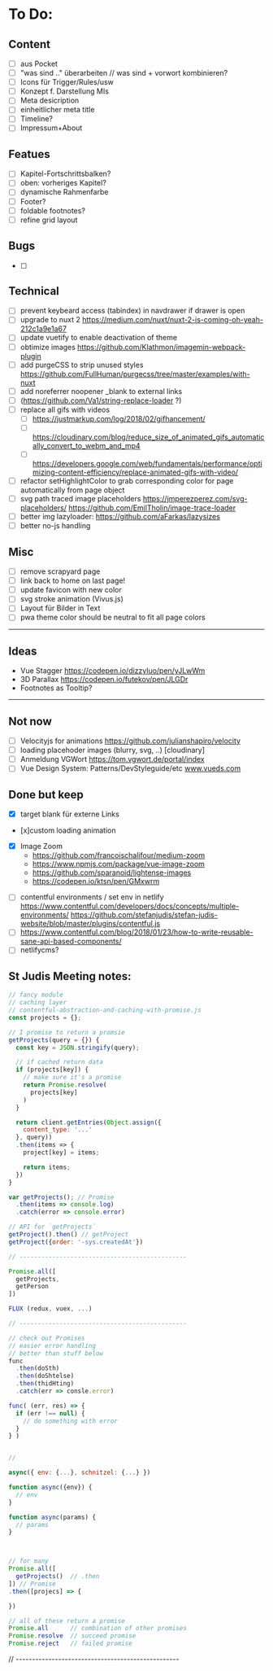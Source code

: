 # To Do:

## Content

* [ ] aus Pocket
* [ ] "was sind .." überarbeiten // was sind + vorwort kombinieren?
* [ ] Icons für Trigger/Rules/usw
* [ ] Konzept f. Darstellung MIs
* [ ] Meta desicription
* [ ] einheitlicher meta title
* [ ] Timeline?
* [ ] Impressum+About

## Featues

* [ ] Kapitel-Fortschrittsbalken?
* [ ] oben: vorheriges Kapitel?
* [ ] dynamische Rahmenfarbe
* [ ] Footer?
* [ ] foldable footnotes?
* [ ] refine grid layout

## Bugs

* [ ] 

## Technical

* [ ] prevent keybeard access (tabindex) in navdrawer if drawer is open
* [ ] upgrade to nuxt 2 https://medium.com/nuxt/nuxt-2-is-coming-oh-yeah-212c1a9e1a67
* [ ] update vuetify to enable deactivation of theme
* [ ] obtimize images https://github.com/Klathmon/imagemin-webpack-plugin
* [ ] add purgeCSS to strip unused styles https://github.com/FullHuman/purgecss/tree/master/examples/with-nuxt
* [ ] add noreferrer noopener \_blank to external links
* [ ] (https://github.com/Va1/string-replace-loader ?)
* [ ] replace all gifs with videos 
  * [ ] https://justmarkup.com/log/2018/02/gifhancement/
  * [ ] https://cloudinary.com/blog/reduce_size_of_animated_gifs_automatically_convert_to_webm_and_mp4
  * [ ] https://developers.google.com/web/fundamentals/performance/optimizing-content-efficiency/replace-animated-gifs-with-video/
* [ ] refactor setHighlightColor to grab corresponding color for page automatically from page object
* [ ] svg path traced image placeholders https://jmperezperez.com/svg-placeholders/ https://github.com/EmilTholin/image-trace-loader
* [ ] better img lazyloader: https://github.com/aFarkas/lazysizes
* [ ] better no-js handling

## Misc

* [ ] remove scrapyard page
* [ ] link back to home on last page!
* [ ] update favicon with new color
* [ ] svg stroke animation (Vivus.js)
* [ ] Layout für Bilder in Text
* [ ] pwa theme color should be neutral to fit all page colors

---

## Ideas

* Vue Stagger https://codepen.io/dizzyluo/pen/yJLwWm
* 3D Parallax https://codepen.io/futekov/pen/JLGDr
* Footnotes as Tooltip?

---

## Not now

* [ ] Velocityjs for animations https://github.com/julianshapiro/velocity
* [ ] loading placehoder images (blurry, svg, ..) [cloudinary]
* [ ] Anmeldung VGWort https://tom.vgwort.de/portal/index
* [ ] Vue Design System: Patterns/DevStyleguide/etc www.vueds.com

## Done but keep

* [x] target blank für externe Links
* [x]custom loading animation
* [x] Image Zoom
  * https://github.com/francoischalifour/medium-zoom
  * https://www.npmjs.com/package/vue-image-zoom
  * https://github.com/sparanoid/lightense-images
  * https://codepen.io/ktsn/pen/GMxwrm

- [ ] contentful environments / set env in netlify
      https://www.contentful.com/developers/docs/concepts/multiple-environments/
      https://github.com/stefanjudis/stefan-judis-website/blob/master/plugins/contentful.js
- [ ] https://www.contentful.com/blog/2018/01/23/how-to-write-reusable-sane-api-based-components/
- [ ] netlifycms?

## St Judis Meeting notes:

```js
// fancy module
// caching layer
// contentful-abstraction-and-caching-with-promise.js
const projects = {};

// I promise to return a promsie
getProjects(query = {}) {
  const key = JSON.stringify(query);

  // if cached return data
  if (projects[key]) {
    // make sure it's a promise
    return Promise.resolve(
      projects[key]
    )
  }

  return client.getEntries(Object.assign({
    content_type: '...'
  }, query))
  .then(items => {
    project[key] = items;

    return items;
  })
}

var getProjects(); // Promise
  .then(items => console.log)
  .catch(error => console.error)

// API for `getProjects`
getProject().then() // getProject
getProject({order: '-sys.createdAt'})

// ----------------------------------------------

Promise.all([
  getProjects,
  getPerson
])

FLUX (redux, vuex, ...)

// ----------------------------------------------

// check out Promises
// easier error handling
// better than stuff below
func
  .then(doSth)
  .then(doShtelse)
  .then(thidHting)
  .catch(err => consle.error)

func( (err, res) => {
  if (err !== null) {
    // do something with error
  }
} )


//

async({ env: {...}, schnitzel: {...} })

function async({env}) {
  // env
}

function async(params) {
  // params
}



// for many
Promise.all([
  getProjects()  // .then
]) // Promise
.then([projecs] => {

})

// all of these return a promise
Promise.all      // combination of other promises
Promise.resolve  // succeed promise
Promise.reject   // failed promise
```

// --------------------------------------------------
